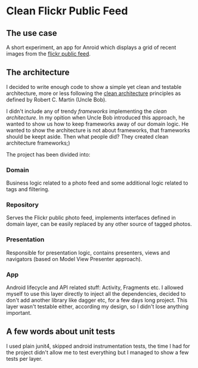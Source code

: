 # Clean Flickr Public Feed

## The use case

A short experiment, an app for Anroid which displays a grid of recent images from the [flickr public feed](https://www.flickr.com/services/feeds/docs/photos_public).

## The architecture

I decided to write enough code to show a simple yet clean and testable architecture, more or less following the [clean architecture](https://blog.cleancoder.com/uncle-bob/2012/08/13/the-clean-architecture.html) principles as defined by Robert C. Martin (Uncle Bob).

I didn't include any of trendy *frameworks* implementing the *clean architecture*. In my opition when Uncle Bob introduced this approach, he wanted to show us how to keep frameworks away of our domain logic. He wanted to show the architecture is not about frameworks, that frameworks should be keept aside. Then what people did? They created clean architecture frameworks;)

The project has been divided into:

### Domain
Business logic related to a photo feed and some additional logic related to tags and filtering.

### Repository
Serves the Flickr public photo feed, implements interfaces defined in domain layer, can be easily replaced by any other source of tagged photos.

### Presentation
Responsible for presentation logic, contains presenters, views and navigators (based on Model View Presenter approach).

### App
Android lifecycle and API related stuff: Activity, Fragments etc.
I allowed myself to use this layer directly to inject all the dependencies,
decided to don't add another library like dagger etc, for a few days long project.
This layer wasn't testable either, according my design, so I didn't lose anything important.

## A few words about unit tests
I used plain junit4, skipped android instrumentation tests, the time I had for the project
didn't allow me to test everything but I managed to show a few tests per layer.
